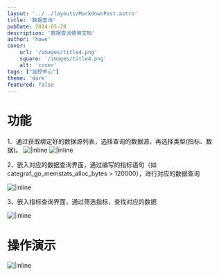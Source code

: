 ```yaml
---
layout: '../../layouts/MarkdownPost.astro'
title: '数据查询'
pubDate: 2024-05-28
description: '数据查询使用文档'
author: 'howe'
cover:
    url: '/images/title4.png'
    square: '/images/title4.png'
    alt: 'cover'
tags: ["监控中心"] 
theme: 'dark'
featured: false
---
```


# 功能
1、通过获取绑定好的数据源列表，选择查询的数据源，再选择类型(指标、数据)。
![|inline](/images/3.png)
![|inline](/images/4.png)

2、嵌入对应的数据查询界面，通过编写的指标语句（如categraf_go_memstats_alloc_bytes > 120000），进行对应的数据查询

![|inline](/images/5.png)

3、嵌入指标查询界面，通过筛选指标，查找对应的数据

![|inline](/images/6.png)

# 操作演示

![|inline](/images/4.gif)
